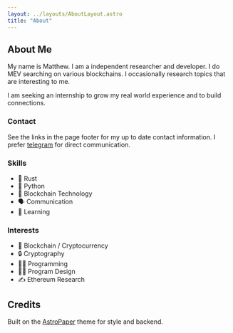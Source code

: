 ```yaml
---
layout: ../layouts/AboutLayout.astro
title: "About"
---
```


## About Me
My name is Matthew. I am a independent researcher and developer. I do MEV searching on various blockchains. I occasionally research topics that are interesting to me.

I am seeking an internship to grow my real world experience and to build connections.

### Contact
See the links in the page footer for my up to date contact information. I prefer [telegram](https://t.me/mteam888) for direct communication.

### Skills
- 🦀 Rust
- 🐍 Python
- 🔑 Blockchain Technology
- 🗣️ Communication
- 🧠 Learning

### Interests
- 🔑 Blockchain / Cryptocurrency
- 🔒 Cryptography
- 👨‍💻 Programming
- 🧑‍🎨 Program Design
- ✍️ Ethereum Research


## Credits
Built on the [AstroPaper](https://astro-paper.pages.dev/) theme for style and backend.
